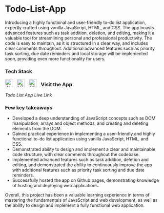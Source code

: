 # Todo-List-App

Introducing a highly functional and user-friendly to-do list application, expertly crafted using vanilla JavaScript, HTML, and CSS. The app boasts advanced features such as task addition, deletion, and editing, making it a valuable tool for streamlining personal and professional productivity. The code is easy to maintain, as it is structured in a clear way, and includes clear comments throughout. Additional advanced features such as priority task sorting, due date reminders and local storage will be implemented soon, providing even more functionality for users.

### Tech Stack

<img align="left" alt="JavaScript" width="26px" src="https://cdn.jsdelivr.net/gh/devicons/devicon/icons/javascript/javascript-original.svg" style="padding-right:10px;" />

<img align="left" alt="HTML5" width="26px" src="https://cdn.jsdelivr.net/gh/devicons/devicon/icons/html5/html5-original.svg" style="padding-right:10px;" />

<img align="left" alt="CSS3" width="26px" src="https://cdn.jsdelivr.net/gh/devicons/devicon/icons/css3/css3-original.svg" style="padding-right:10px;" />

### Visit the App

_Todo List App Live Link_

### Few key takeaways

- Developed a deep understanding of JavaScript concepts such as DOM manipulation, arrays and object methods, and creating and deleting elements from the DOM.
- Gained practical experience in implementing a user-friendly and highly functional to-do list application using vanilla JavaScript, HTML, and CSS.
- Demonstrated ability to design and implement a clear and maintainable code structure, with clear comments throughout the codebase.
- Implemented advanced features such as task addition, deletion and editing, and demonstrated the ability to continuously improve the app with additional features such as priority task sorting and due date reminders.
- Successfully hosted the app on Github pages, demonstrating knowledge of hosting and deploying web applications.

Overall, this project has been a valuable learning experience in terms of mastering the fundamentals of JavaScript and web development, as well as the ability to design and implement a fully functional web application.
